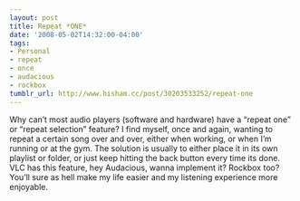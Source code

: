 ```yaml
---
layout: post
title: Repeat *ONE*
date: '2008-05-02T14:32:00-04:00'
tags:
- Personal
- repeat
- once
- audacious
- rockbox
tumblr_url: http://www.hisham.cc/post/30203533252/repeat-one
---
```

Why can’t most audio players (software and hardware) have a “repeat one” or “repeat selection” feature? I find myself, once and again, wanting to repeat a certain song over and over, either when working, or when I’m running or at the gym. The solution is usually to either place it in its own playlist or folder, or just keep hitting the back button every time its done. VLC has this feature, hey Audacious, wanna implement it? Rockbox too? You’ll sure as hell make my life easier and my listening experience more enjoyable.
